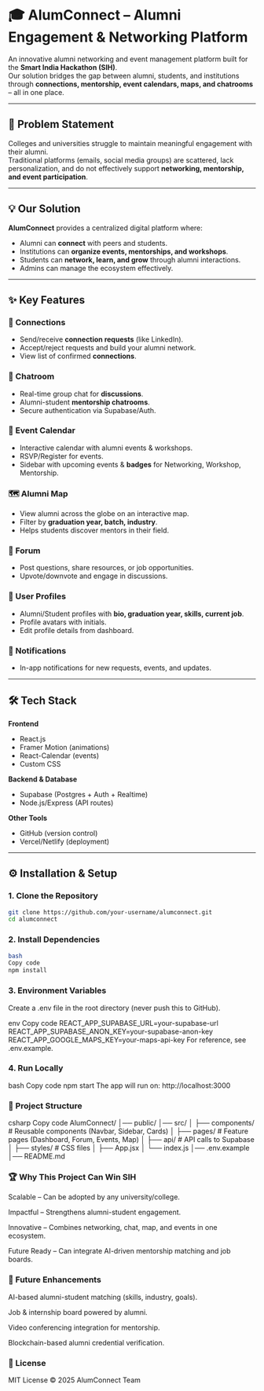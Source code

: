 # 🎓 AlumConnect – Alumni Engagement & Networking Platform

An innovative alumni networking and event management platform built for the **Smart India Hackathon (SIH)**.  
Our solution bridges the gap between alumni, students, and institutions through **connections, mentorship, event calendars, maps, and chatrooms** – all in one place.  

---

## 🚀 Problem Statement
Colleges and universities struggle to maintain meaningful engagement with their alumni.  
Traditional platforms (emails, social media groups) are scattered, lack personalization, and do not effectively support **networking, mentorship, and event participation**.  

---

## 💡 Our Solution
**AlumConnect** provides a centralized digital platform where:
- Alumni can **connect** with peers and students.
- Institutions can **organize events, mentorships, and workshops**.
- Students can **network, learn, and grow** through alumni interactions.
- Admins can manage the ecosystem effectively.  

---

## ✨ Key Features

### 🔗 Connections
- Send/receive **connection requests** (like LinkedIn).
- Accept/reject requests and build your alumni network.
- View list of confirmed **connections**.

### 💬 Chatroom
- Real-time group chat for **discussions**.
- Alumni-student **mentorship chatrooms**.
- Secure authentication via Supabase/Auth.

### 📅 Event Calendar
- Interactive calendar with alumni events & workshops.
- RSVP/Register for events.
- Sidebar with upcoming events & **badges** for Networking, Workshop, Mentorship.

### 🗺️ Alumni Map
- View alumni across the globe on an interactive map.
- Filter by **graduation year, batch, industry**.
- Helps students discover mentors in their field.

### 🎤 Forum
- Post questions, share resources, or job opportunities.
- Upvote/downvote and engage in discussions.

### 👤 User Profiles
- Alumni/Student profiles with **bio, graduation year, skills, current job**.
- Profile avatars with initials.
- Edit profile details from dashboard.

### 🔔 Notifications
- In-app notifications for new requests, events, and updates.

---

## 🛠️ Tech Stack

**Frontend**  
- React.js  
- Framer Motion (animations)  
- React-Calendar (events)  
- Custom CSS  

**Backend & Database**  
- Supabase (Postgres + Auth + Realtime)  
- Node.js/Express (API routes)  

**Other Tools**  
- GitHub (version control)  
- Vercel/Netlify (deployment)  

---

## ⚙️ Installation & Setup

### 1. Clone the Repository
```bash
git clone https://github.com/your-username/alumconnect.git
cd alumconnect
```
### 2. Install Dependencies
```bash
bash
Copy code
npm install
```
### 3. Environment Variables
Create a .env file in the root directory (never push this to GitHub).

env
Copy code
REACT_APP_SUPABASE_URL=your-supabase-url
REACT_APP_SUPABASE_ANON_KEY=your-supabase-anon-key
REACT_APP_GOOGLE_MAPS_KEY=your-maps-api-key
For reference, see .env.example.

### 4. Run Locally
bash
Copy code
npm start
The app will run on: http://localhost:3000

### 📂 Project Structure
csharp
Copy code
AlumConnect/
│── public/
│── src/
│   ├── components/   # Reusable components (Navbar, Sidebar, Cards)
│   ├── pages/        # Feature pages (Dashboard, Forum, Events, Map)
│   ├── api/          # API calls to Supabase
│   ├── styles/       # CSS files
│   ├── App.jsx
│   └── index.js
│── .env.example
│── README.md

### 🏆 Why This Project Can Win SIH
Scalable – Can be adopted by any university/college.

Impactful – Strengthens alumni-student engagement.

Innovative – Combines networking, chat, map, and events in one ecosystem.

Future Ready – Can integrate AI-driven mentorship matching and job boards.

### 📌 Future Enhancements
AI-based alumni-student matching (skills, industry, goals).

Job & internship board powered by alumni.

Video conferencing integration for mentorship.

Blockchain-based alumni credential verification.

### 📜 License
MIT License © 2025 AlumConnect Team
